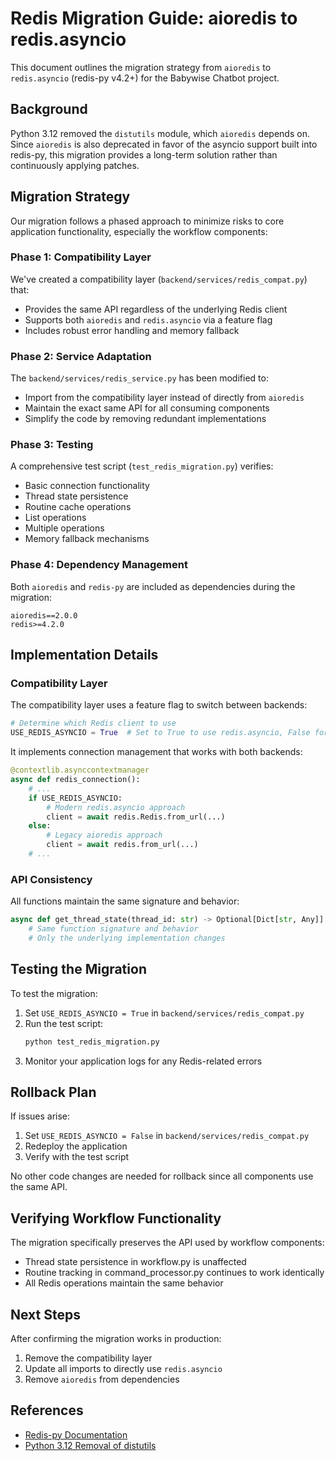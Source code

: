 # Redis Migration Guide: aioredis to redis.asyncio

This document outlines the migration strategy from `aioredis` to `redis.asyncio` (redis-py v4.2+) for the Babywise Chatbot project.

## Background

Python 3.12 removed the `distutils` module, which `aioredis` depends on. Since `aioredis` is also deprecated in favor of the asyncio support built into redis-py, this migration provides a long-term solution rather than continuously applying patches.

## Migration Strategy

Our migration follows a phased approach to minimize risks to core application functionality, especially the workflow components:

### Phase 1: Compatibility Layer

We've created a compatibility layer (`backend/services/redis_compat.py`) that:

- Provides the same API regardless of the underlying Redis client
- Supports both `aioredis` and `redis.asyncio` via a feature flag
- Includes robust error handling and memory fallback

### Phase 2: Service Adaptation

The `backend/services/redis_service.py` has been modified to:

- Import from the compatibility layer instead of directly from `aioredis`
- Maintain the exact same API for all consuming components
- Simplify the code by removing redundant implementations

### Phase 3: Testing

A comprehensive test script (`test_redis_migration.py`) verifies:

- Basic connection functionality
- Thread state persistence
- Routine cache operations
- List operations
- Multiple operations
- Memory fallback mechanisms

### Phase 4: Dependency Management

Both `aioredis` and `redis-py` are included as dependencies during the migration:

```
aioredis==2.0.0
redis>=4.2.0
```

## Implementation Details

### Compatibility Layer

The compatibility layer uses a feature flag to switch between backends:

```python
# Determine which Redis client to use
USE_REDIS_ASYNCIO = True  # Set to True to use redis.asyncio, False for aioredis
```

It implements connection management that works with both backends:

```python
@contextlib.asynccontextmanager
async def redis_connection():
    # ...
    if USE_REDIS_ASYNCIO:
        # Modern redis.asyncio approach
        client = await redis.Redis.from_url(...)
    else:
        # Legacy aioredis approach
        client = await redis.from_url(...)
    # ...
```

### API Consistency

All functions maintain the same signature and behavior:

```python
async def get_thread_state(thread_id: str) -> Optional[Dict[str, Any]]:
    # Same function signature and behavior
    # Only the underlying implementation changes
```

## Testing the Migration

To test the migration:

1. Set `USE_REDIS_ASYNCIO = True` in `backend/services/redis_compat.py`
2. Run the test script:
   ```bash
   python test_redis_migration.py
   ```
3. Monitor your application logs for any Redis-related errors

## Rollback Plan

If issues arise:

1. Set `USE_REDIS_ASYNCIO = False` in `backend/services/redis_compat.py`
2. Redeploy the application
3. Verify with the test script

No other code changes are needed for rollback since all components use the same API.

## Verifying Workflow Functionality

The migration specifically preserves the API used by workflow components:

- Thread state persistence in workflow.py is unaffected
- Routine tracking in command_processor.py continues to work identically
- All Redis operations maintain the same behavior

## Next Steps

After confirming the migration works in production:

1. Remove the compatibility layer
2. Update all imports to directly use `redis.asyncio`
3. Remove `aioredis` from dependencies

## References

- [Redis-py Documentation](https://redis-py.readthedocs.io/en/stable/examples/asyncio_examples.html)
- [Python 3.12 Removal of distutils](https://docs.python.org/3.12/whatsnew/3.12.html#removed) 